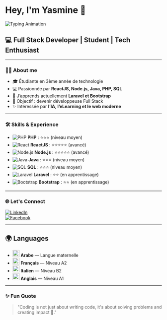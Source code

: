 # Hey, I'm Yasmine 👋
![Typing Animation](https://readme-typing-svg.demolab.com?font=Fira+Code&pause=1000&color=FF5733&width=435&lines=Full+Stack+Developer;Student+in+Technology;Passionate+about+AI+%26+Web+Dev)

## 💻 Full Stack Developer | Student | Tech Enthusiast



---

### 👩‍🎓 About me
- 🎓 Étudiante en 3ème année de technologie  
- 💻 Passionnée par **ReactJS, Node.js, Java, PHP, SQL**  
- 🌱 J’apprends actuellement **Laravel et Bootstrap**  
- 🎯 Objectif : devenir développeuse Full Stack  
- ✨ Intéressée par **l’IA, l’eLearning et le web moderne**  

---

### 🛠 Skills & Experience
- ![PHP](https://img.icons8.com/color/48/php.png) **PHP** : ⭐⭐⭐ (niveau moyen)  
- ![React](https://img.icons8.com/color/48/react-native.png) **ReactJS** : ⭐⭐⭐⭐⭐ (avancé)  
- ![Node.js](https://img.icons8.com/color/48/nodejs.png) **Node.js** : ⭐⭐⭐⭐⭐ (avancé)  
- ![Java](https://img.icons8.com/color/48/java-coffee-cup-logo.png) **Java** : ⭐⭐⭐ (niveau moyen)  
- ![SQL](https://img.icons8.com/color/48/sql.png) **SQL** : ⭐⭐⭐ (niveau moyen)  
- ![Laravel](https://img.icons8.com/color/48/laravel.png) **Laravel** : ⭐⭐ (en apprentissage)  
- ![Bootstrap](https://img.icons8.com/color/48/bootstrap.png) **Bootstrap** : ⭐⭐ (en apprentissage)  

---

### 🌐 Let's Connect
[![LinkedIn](https://img.shields.io/badge/LinkedIn-Connect-blue?style=for-the-badge&logo=linkedin)](https://www.linkedin.com/in/yasmine-hassine-b56a122a5/)  
[![Facebook](https://img.shields.io/badge/Facebook-Connect-blue?style=for-the-badge&logo=facebook)](https://www.facebook.com/yasmine.hassine.645016)  

---


## 🌍 Languages
- <img src="https://img.icons8.com/color/24/saudi-arabia-circular.png" width="22" alt="Arabic flag"/> **Arabe** — Langue maternelle  
- <img src="https://img.icons8.com/color/24/france-circular.png" width="22" alt="French flag"/> **Français** — Niveau A2  
- <img src="https://img.icons8.com/color/24/italy-circular.png" width="22" alt="Italian flag"/> **Italien** — Niveau B2  
- <img src="https://img.icons8.com/color/24/great-britain-circular.png" width="22" alt="English flag"/> **Anglais** — Niveau A1  

---

### ✨ Fun Quote
> "Coding is not just about writing code, it's about solving problems and creating impact 🚀."
